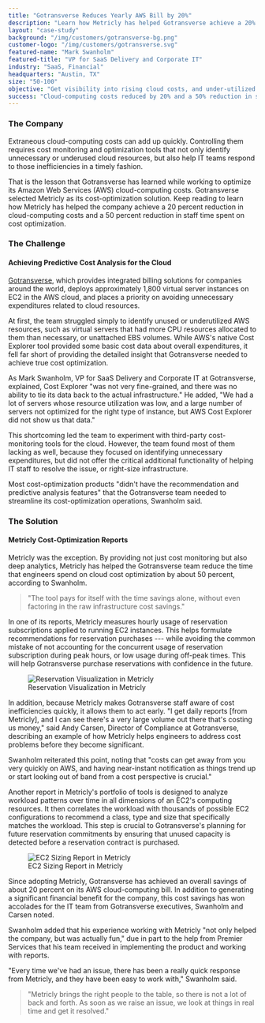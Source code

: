 ```yaml
---
title: "Gotransverse Reduces Yearly AWS Bill by 20%"
description: "Learn how Metricly has helped Gotransverse achieve a 20% reduction in cloud-computing costs and a 50% reduction in staff time spent on cost optimization."
layout: "case-study"
background: "/img/customers/gotransverse-bg.png"
customer-logo: "/img/customers/gotransverse.svg"
featured-name: "Mark Swanholm"
featured-title: "VP for SaaS Delivery and Corporate IT"
industry: "SaaS, Financial"
headquarters: "Austin, TX"
size: "50-100"
objective: "Get visibility into rising cloud costs, and under-utilized AWS resources."
success: "Cloud-computing costs reduced by 20% and a 50% reduction in staff time spent on cost optimization."
---
```

### The Company

Extraneous cloud-computing costs can add up quickly. Controlling them requires cost monitoring and optimization tools that not only identify unnecessary or underused cloud resources, but also help IT teams respond to those inefficiencies in a timely fashion.

That is the lesson that Gotransverse has learned while working to optimize its Amazon Web Services (AWS) cloud-computing costs. Gotransverse selected Metricly as its cost-optimization solution. Keep reading to learn how Metricly has helped the company achieve a 20 percent reduction in cloud-computing costs and a 50 percent reduction in staff time spent on cost optimization.

### The Challenge

#### Achieving Predictive Cost Analysis for the Cloud

[Gotransverse](https://gotransverse.com/), which provides integrated billing solutions for companies around the world, deploys approximately 1,800 virtual server instances on EC2 in the AWS cloud, and places a priority on avoiding unnecessary expenditures related to cloud resources.

At first, the team struggled simply to identify unused or underutilized AWS resources, such as virtual servers that had more CPU resources allocated to them than necessary, or unattached EBS volumes. While AWS's native Cost Explorer tool provided some basic cost data about overall expenditures, it fell far short of providing the detailed insight that Gotransverse needed to achieve true cost optimization.

As Mark Swanholm, VP for SaaS Delivery and Corporate IT at Gotransverse, explained, Cost Explorer "was not very fine-grained, and there was no ability to tie its data back to the actual infrastructure." He added, "We had a lot of servers whose resource utilization was low, and a large number of servers not optimized for the right type of instance, but AWS Cost Explorer did not show us that data."

This shortcoming led the team to experiment with third-party cost-monitoring tools for the cloud. However, the team found most of them lacking as well, because they focused on identifying unnecessary expenditures, but did not offer the critical additional functionality of helping IT staff to resolve the issue, or right-size infrastructure.

Most cost-optimization products "didn't have the recommendation and predictive analysis features" that the Gotransverse team needed to streamline its cost-optimization operations, Swanholm said.

### The Solution

#### Metricly Cost-Optimization Reports

Metricly was the exception. By providing not just cost monitoring but also deep analytics, Metricly has helped the Gotransverse team reduce the time that engineers spend on cloud cost optimization by about 50 percent, according to Swanholm.

>"The tool pays for itself with the time savings alone, without even factoring in the raw infrastructure cost savings."

In one of its reports, Metricly measures hourly usage of reservation subscriptions applied to running EC2 instances. This helps formulate recommendations for reservation purchases --- while avoiding the common mistake of not accounting for the concurrent usage of reservation subscription during peak hours, or low usage during off-peak times. This will help Gotransverse purchase reservations with confidence in the future.

<figure><img src="/img/customers/gotransverse-screen-1.png" alt="Reservation Visualization in Metricly">
<figcaption>Reservation Visualization in Metricly</figcaption></figure>

In addition, because Metricly makes Gotransverse staff aware of cost inefficiencies quickly, it allows them to act early. "I get daily reports [from Metricly], and I can see there's a very large volume out there that's costing us money," said Andy Carsen, Director of Compliance at Gotransverse, describing an example of how Metricly helps engineers to address cost problems before they become significant.

Swanholm reiterated this point, noting that "costs can get away from you very quickly on AWS, and having near-instant notification as things trend up or start looking out of band from a cost perspective is crucial."

Another report in Metricly's portfolio of tools is designed to analyze workload patterns over time in all dimensions of an EC2's computing resources. It then correlates the workload with thousands of possible EC2 configurations to recommend a class, type and size that specifically matches the workload. This step is crucial to Gotransverse's planning for future reservation commitments by ensuring that unused capacity is detected before a reservation contract is purchased.

<figure><img src="/img/customers/gotransverse-screen-2.png" alt="EC2 Sizing Report in Metricly">
<figcaption>EC2 Sizing Report in Metricly</figcaption></figure>

Since adopting Metricly, Gotransverse has achieved an overall savings of about 20 percent on its AWS cloud-computing bill. In addition to generating a significant financial benefit for the company, this cost savings has won accolades for the IT team from Gotransverse executives, Swanholm and Carsen noted.

Swanholm added that his experience working with Metricly "not only helped the company, but was actually fun," due in part to the help from Premier Services that his team received in implementing the product and working with reports.

"Every time we've had an issue, there has been a really quick response from Metricly, and they have been easy to work with," Swanholm said.

>"Metricly brings the right people to the table, so there is not a lot of back and forth. As soon as we raise an issue, we look at things in real time and get it resolved."
